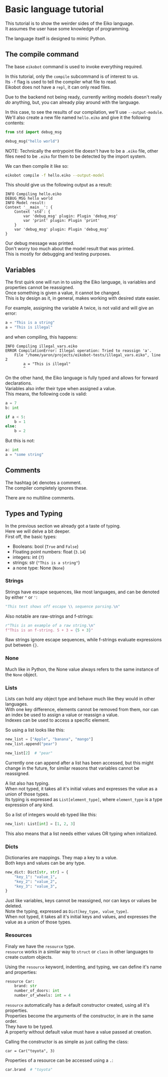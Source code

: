 # Basic language tutorial

This tutorial is to show the weirder sides of the Eiko language.  
It assumes the user hase some knowledge of programming.  

The language itself is designed to mimic Python.  

## The compile command

The base `eikobot` command is used to invoke everything required.  

In this tutorial, only the `compile` subcommand is of interest to us.  
Its `-f` flag is used to tell the compiler what file to read.  
Eikobot does not have a `repl`, it can only read files.  

Due to the backend not being ready, currently writing models doesn't really *do* anything,
but, you can already play around with the language.  

In this case, to see the results of our compilation, we'll use `--output-module`.  
We'll also create a new file named `hello.eiko` and give it the following contents:  

```python
from std import debug_msg

debug_msg("hello world")
```

NOTE: Technically the entrypoint file doesn't have to be a `.eiko` file,
other files need to be `.eiko` for them to be detected by the import system.  

We can then compile it like so:

```bash
eikobot compile -f hello.eiko --output-model
```

This should give us the following output as a result:

```
INFO Compiling hello.eiko
DEBUG_MSG hello world
INFO Model result:
Context '__main__': {
    Context 'std': {
        var 'debug_msg' plugin: Plugin 'debug_msg'
        var 'print' plugin: Plugin 'print'
    }
    var 'debug_msg' plugin: Plugin 'debug_msg'
}
```

Our debug message was printed.  
Don't worry too much about the model result that was printed.  
This is mostly for debugging and testing purposes.  

## Variables

The first quirk one will run in to using the Eiko language,
is variables and properties cannot be reassigned.  
Once something is given a value, it cannot be changed.  
This is by design as it, in general, makes working with desired state easier.  

For example, assigning the variable A twice, is not valid and will give an error:

```Python
a = "This is a string"
a = "This is illegal"
```

and when compiling, this happens:

```
INFO Compiling illegal_vars.eiko
ERROR CompilationError: Illegal operation: Tried to reassign 'a'.
    File "/home/yaron/projects/eikobot-tests/illegal_vars.eiko", line 2
        a = "This is illegal"
        ^
```

On the other hand, the Eiko language is fully typed and allows for forward declarations.  
Variables also infer their type when assigned a value.  
This means, the following code is valid:  

```Python
a = 7
b: int

if a < 5:
    b = 1
else:
    b = 2
```

But this is not:

```Python
a: int
a = "some string"
```

## Comments

The hashtag (`#`) denotes a comment.  
The compiler completely ignores these.  

There are no multiline comments.  

## Types and Typing

In the previous section we already got a taste of typing.  
Here we will delve a bit deeper.  
First off, the basic types:  

- Booleans: bool (`True` and `False`)
- Floating point numbers: float (`3.14`)
- integers: int (`7`)
- strings: str (`"This is a string"`)
- a none type: None (`None`)

### Strings

Strings have escape sequences, like most languages, and can be denoted by either `"` or `'`:  

```Python
"This test shows off escape \\ sequence parsing.\n"
```

Also notable are raw-strings and f-strings:

```Python
r"This is an example of a raw string.\n"
f"This is an f-string. 5 + 3 = {5 + 3}"
```

Raw strings ignore escape sequences, while f-strings evaluate expressions put between `{}`.  

### None

Much like in Python, the None value always refers to the same instance of the `None` object.  

### Lists

Lists can hold any object type and behave much like they would in other languages.  
With one key difference, elements cannot be removed from them,
nor can an index be used to assign a value or reassign a value.  
Indexes can be used to access a specific element.  

So using a list looks like this:

```Python
new_list = ["Apple", "banana", "mango"]
new_list.append("pear")

new_list[2]  # "pear"
```

Currently one can append after a list has been accessed, but this might change in the future,
for similar reasons that variables cannot be reassigned.  

A list also has typing.  
When not typed, it takes all it's initial values and expresses the value as a union of those types.  
Its typing is expressed as `List[element_type]`, where `element_type` is a type expression of any kind.  

So a list of integers would eb typed like this:

```Python
new_list: List[int] = [1, 2, 3]
```

This also means that a list needs either values OR typing when initialized.  

### Dicts

Dictionaries are mappings. They map a key to a value.  
Both keys and values can be any type.  

```Python
new_dict: Dict[str, str] = {
    "key_1": "value_1",
    "key_2": "value_2",
    "key_3": "value_3",
}
```

Just like variables, keys cannot be reassigned, nor can keys or values be deleted.  
Note the typing, expressed as `Dict[key_type, value_type]`.  
When not typed, it takes all it's initial keys and values,
and expresses the value as a union of those types.  

### Resources

Finaly we have the `resource` type.  
`resource` works in a similar way to `struct` or `class` in other languages to create custom objects.  

Using the `resource` keyword, indenting, and typing, we can define it's name and properties:

```Python
resource Car:
    brand: str
    number_of_doors: int
    number_of_wheels: int = 4
```

`resource` automatically has a default constructor created, using all it's properties.  
Properties become the arguments of the constructor, in are in the same order.  
They have to be typed.  
A property without default value must have a value passed at creation.  

Calling the constructor is as simple as just calling the class:

```
car = Car("toyota", 3)
```

Properties of a resource can be accessed using a `.`:

```Python
car.brand  # "toyota"
```
